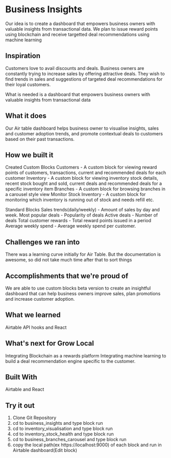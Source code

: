 # Business Insights
Our idea is to create a dashboard that empowers business owners with valuable insights from transactional data.
We plan to issue reward points using blockchain and receive targetted deal recommendations using machine learning

## Inspiration
Customers love to avail discounts and deals. Business owners are constantly trying to increase sales by offering attractive deals. They wish to find trends in sales and suggestions of targeted deal recommendations for their loyal customers.

What is needed is a dashboard that empowers business owners with valuable insights from transactional data

## What it does
Our Air table dashboard helps business owner to visualise insights, sales and customer adoption trends, and promote contextual deals to customers based on their past transactions.

## How we built it
Created Custom Blocks Customers - A custom block for viewing reward points of customers, transactions, current and recommended deals for each customer Inventory - A custom block for viewing inventory stock details, recent stock bought and sold, current deals and recommended deals for a specific inventory item Branches - A custom block for browsing branches in a carousel style view Monitor Stock Inventory - A custom block for monitoring which inventory is running out of stock and needs refill etc.

Standard Blocks Sales trends(daily/weekly) - Amount of sales by day and week. Most popular deals - Popularity of deals Active deals - Number of deals Total customer rewards - Total reward points issued in a period Average weekly spend - Average weekly spend per customer.

## Challenges we ran into
There was a learning curve initially for Air Table. But the documentation is awesome, so did not take much time after that to sort things

## Accomplishments that we're proud of
We are able to use custom blocks beta version to create an insightful dashboard that can help business owners improve sales, plan promotions and increase customer adoption.

## What we learned
Airtable API hooks and React

## What's next for Grow Local
Integrating Blockchain as a rewards platform Integrating machine learning to build a deal recommendation engine specific to the customer.

## Built With
Airtable and React

## Try it out
1. Clone Git Repository
2. cd to business_insights and type block run
3. cd to inventory_visualisation and type block run
4. cd to inventory_stock_health and type block run
5. cd to business_branches_carousel and type block run
6. copy the local path(ex https://localhost:9000) of each block and run in Airtable dashboard(Edit block)
